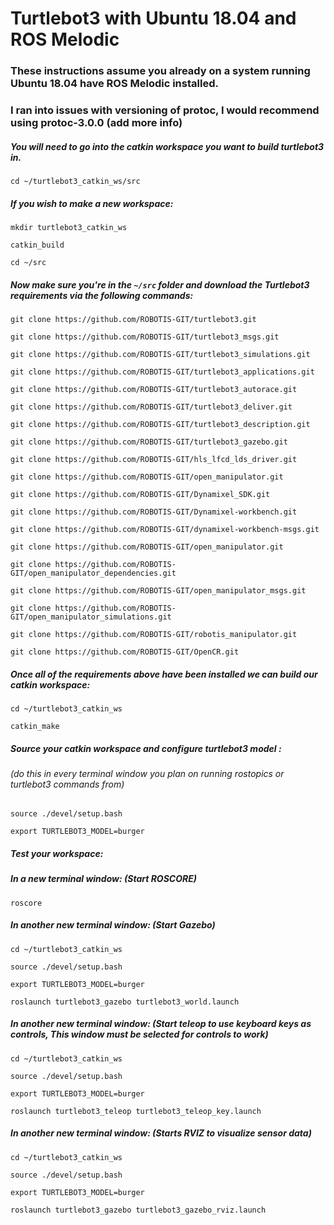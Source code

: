 # Turtlebot3 with Ubuntu 18.04 and ROS Melodic

### These instructions assume you already on a system running Ubuntu 18.04 have ROS Melodic installed.
### I ran into issues with versioning of protoc, I would recommend using protoc-3.0.0 (add more info)

##### You will need to go into the catkin workspace you want to build turtlebot3 in.
`cd ~/turtlebot3_catkin_ws/src`

##### If you wish to make a new workspace:
`mkdir turtlebot3_catkin_ws`

`catkin_build`

`cd ~/src`

##### Now make sure you're in the `~/src` folder and download the Turtlebot3 requirements via the following commands:
`git clone https://github.com/ROBOTIS-GIT/turtlebot3.git`

`git clone https://github.com/ROBOTIS-GIT/turtlebot3_msgs.git`

`git clone https://github.com/ROBOTIS-GIT/turtlebot3_simulations.git`

`git clone https://github.com/ROBOTIS-GIT/turtlebot3_applications.git`

`git clone https://github.com/ROBOTIS-GIT/turtlebot3_autorace.git`

`git clone https://github.com/ROBOTIS-GIT/turtlebot3_deliver.git`

`git clone https://github.com/ROBOTIS-GIT/turtlebot3_description.git`

`git clone https://github.com/ROBOTIS-GIT/turtlebot3_gazebo.git`

`git clone https://github.com/ROBOTIS-GIT/hls_lfcd_lds_driver.git`

`git clone https://github.com/ROBOTIS-GIT/open_manipulator.git`

`git clone https://github.com/ROBOTIS-GIT/Dynamixel_SDK.git`

`git clone https://github.com/ROBOTIS-GIT/Dynamixel-workbench.git`

`git clone https://github.com/ROBOTIS-GIT/dynamixel-workbench-msgs.git`

`git clone https://github.com/ROBOTIS-GIT/open_manipulator.git`

`git clone https://github.com/ROBOTIS-GIT/open_manipulator_dependencies.git`

`git clone https://github.com/ROBOTIS-GIT/open_manipulator_msgs.git`

`git clone https://github.com/ROBOTIS-GIT/open_manipulator_simulations.git`

`git clone https://github.com/ROBOTIS-GIT/robotis_manipulator.git`

`git clone https://github.com/ROBOTIS-GIT/OpenCR.git`

##### Once all of the requirements above have been installed we can build our catkin workspace:
`cd ~/turtlebot3_catkin_ws`

`catkin_make`


##### Source your catkin workspace and configure turtlebot3 model :
###### (do this in every terminal window you plan on running rostopics or turtlebot3 commands from)
`source ./devel/setup.bash`

`export TURTLEBOT3_MODEL=burger`

##### Test your workspace:
##### In a new terminal window: (Start ROSCORE)
`roscore`

##### In another new terminal window: (Start Gazebo)
`cd ~/turtlebot3_catkin_ws`

`source ./devel/setup.bash`

`export TURTLEBOT3_MODEL=burger`

`roslaunch turtlebot3_gazebo turtlebot3_world.launch`

##### In another new terminal window: (Start teleop to use keyboard keys as controls, *This window must be selected for controls to work*)
`cd ~/turtlebot3_catkin_ws`

`source ./devel/setup.bash`

`export TURTLEBOT3_MODEL=burger`

`roslaunch turtlebot3_teleop turtlebot3_teleop_key.launch`

##### In another new terminal window: (Starts RVIZ to visualize sensor data)
`cd ~/turtlebot3_catkin_ws`

`source ./devel/setup.bash`

`export TURTLEBOT3_MODEL=burger`

`roslaunch turtlebot3_gazebo turtlebot3_gazebo_rviz.launch`
